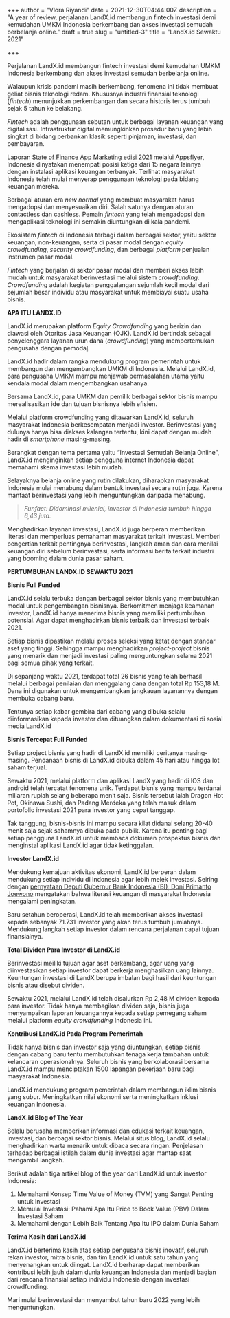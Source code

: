+++
author = "Vlora Riyandi"
date = 2021-12-30T04:44:00Z
description = "A year of review, perjalanan LandX.id membangun fintech investasi demi kemudahan UMKM Indonesia berkembang dan akses investasi semudah berbelanja online."
draft = true
slug = "untitled-3"
title = "LandX.id Sewaktu 2021"

+++


Perjalanan LandX.id membangun fintech investasi demi kemudahan UMKM Indonesia berkembang dan akses investasi semudah berbelanja online.

Walaupun krisis pandemi masih berkembang, fenomena ini tidak membuat geliat bisnis teknologi redam. Khususnya industri finansial teknologi (_fintech_) menunjukkan perkembangan dan secara historis terus tumbuh sejak 5 tahun ke belakang.

_Fintech_ adalah penggunaan sebutan untuk berbagai layanan keuangan yang digitalisasi. Infrastruktur digital memungkinkan prosedur baru yang lebih singkat di bidang perbankan klasik seperti pinjaman, investasi, dan pembayaran.

Laporan [State of Finance App Marketing edisi 2021](https://www.appsflyer.com/resources/reports/finance-app-marketing-global/) melalui Appsflyer, Indonesia dinyatakan menempati posisi ketiga dari 15 negara lainnya dengan instalasi aplikasi keuangan terbanyak. Terlihat masyarakat Indonesia telah mulai menyerap penggunaan teknologi pada bidang keuangan mereka.

Berbagai aturan era _new normal_ yang membuat masyarakat harus mengadopsi dan menyesuaikan diri. Salah satunya dengan aturan contactless dan cashless. Pemain _fintech_ yang telah mengadopsi dan mengaplikasi teknologi ini semakin diuntungkan di kala pandemi.

Ekosistem _fintech_ di Indonesia terbagi dalam berbagai sektor, yaitu sektor keuangan, non-keuangan, serta di pasar modal dengan _equity crowdfunding_, _security crowdfunding_, dan berbagai _platform_ penjualan instrumen pasar modal.

_Fintech_ yang berjalan di sektor pasar modal dan memberi akses lebih mudah untuk masyarakat berinvestasi melalui sistem _crowdfunding_. _Crowdfunding_ adalah kegiatan penggalangan sejumlah kecil modal dari sejumlah besar individu atau masyarakat untuk membiayai suatu usaha bisnis.

**APA ITU LANDX.ID**

LandX.id merupakan platform _Equity Crowdfunding_ yang berizin dan diawasi oleh Otoritas Jasa Keuangan (OJK). LandX.id bertindak sebagai penyelenggara layanan urun dana (_crowdfunding_) yang mempertemukan pengusaha dengan pemoda[l](http://www.landx.id/blog/faq-landx/).

LandX.id hadir dalam rangka mendukung program pemerintah untuk membangun dan mengembangkan UMKM di Indonesia. Melalui LandX.id, para pengusaha UMKM mampu menjawab permasalahan utama yaitu kendala modal dalam mengembangkan usahanya.

Bersama LandX.id, para UMKM dan pemilik berbagai sektor bisnis mampu merealisasikan ide dan tujuan bisnisnya lebih efisien.

Melalui platform crowdfunding yang ditawarkan LandX.id, seluruh masyarakat Indonesia berkesempatan menjadi investor. Berinvestasi yang dulunya hanya bisa diakses kalangan tertentu, kini dapat dengan mudah hadir di _smartphone_ masing-masing.

Berangkat dengan tema pertama yaitu “Investasi Semudah Belanja Online”, LandX.id menginginkan setiap pengguna internet Indonesia dapat memahami skema investasi lebih mudah.

Selayaknya belanja online yang rutin dilakukan, diharapkan masyarakat Indonesia mulai menabung dalam bentuk investasi secara rutin juga. Karena manfaat berinvestasi yang lebih menguntungkan daripada menabung.

> _Funfact: Didominasi milenial, investor di Indonesia tumbuh hingga 6,43 juta._

Menghadirkan layanan investasi, LandX.id juga berperan memberikan literasi dan memperluas pemahaman masyarakat terkait investasi. Memberi pengertian terkait pentingnya berinvestasi, langkah aman dan cara menilai keuangan diri sebelum berinvestasi, serta informasi berita terkait industri yang booming dalam dunia pasar saham.

**PERTUMBUHAN LANDX.ID SEWAKTU 2021**

**Bisnis Full Funded**

LandX.id selalu terbuka dengan berbagai sektor bisnis yang membutuhkan modal untuk pengembangan bisnisnya. Berkomitmen menjaga keamanan investor, LandX.id hanya menerima bisnis yang memiliki pertumbuhan potensial. Agar dapat menghadirkan bisnis terbaik dan investasi terbaik 2021.

Setiap bisnis dipastikan melalui proses seleksi yang ketat dengan standar aset yang tinggi. Sehingga mampu menghadirkan _project-project_ bisnis yang menarik dan menjadi investasi paling menguntungkan selama 2021 bagi semua pihak yang terkait.

Di sepanjang waktu 2021, terdapat total 26 bisnis yang telah berhasil melalui berbagai penilaian dan menggalang dana dengan total Rp 153,18 M. Dana ini digunakan untuk mengembangkan jangkauan layanannya dengan membuka cabang baru.

Tentunya setiap kabar gembira dari cabang yang dibuka selalu diinformasikan kepada investor dan dituangkan dalam dokumentasi di sosial media LandX.id

**Bisnis Tercepat Full Funded**

Setiap project bisnis yang hadir di LandX.id memiliki ceritanya masing-masing. Pendanaan bisnis di LandX.id dibuka dalam 45 hari atau hingga lot saham terjual.

Sewaktu 2021, melalui platform dan aplikasi LandX yang hadir di IOS dan android telah tercatat fenomena unik. Terdapat bisnis yang mampu terdanai miliaran rupiah selang beberapa menit saja. Bisnis tersebut ialah Dragon Hot Pot, Okinawa Sushi, dan Padang Merdeka yang telah masuk dalam portofolio investasi 2021 para investor yang cepat tanggap.

Tak tanggung, bisnis-bisnis ini mampu secara kilat didanai selang 20-40 menit saja sejak sahamnya dibuka pada publik. Karena itu penting bagi setiap pengguna LandX.id untuk membaca dokumen prospektus bisnis dan menginstal aplikasi LandX.id agar tidak ketinggalan.

**Investor LandX.id**

Mendukung kemajuan aktivitas ekonomi, LandX.id berperan dalam mendukung setiap individu di Indonesia agar lebih melek investasi. Seiring dengan [pernyataan Deputi Gubernur Bank Indonesia (BI), Doni Primanto Joewono](https://www.bi.go.id/id/publikasi/ruang-media/news-release/Pages/sp_2325721.aspx) mengatakan bahwa literasi keuangan di masyarakat Indonesia mengalami peningkatan.

Baru setahun beroperasi, LandX.id telah memberikan akses investasi kepada sebanyak 71.731 investor yang akan terus tumbuh jumlahnya. Mendukung langkah setiap investor dalam rencana perjalanan capai tujuan finansialnya.

**Total Dividen Para Investor di LandX.id**

Berinvestasi meiliki tujuan agar aset berkembang, agar uang yang diinvestasikan setiap investor dapat berkerja menghasilkan uang lainnya. Keuntungan investasi di LandX berupa imbalan bagi hasil dari keuntungan bisnis atau disebut dividen.

Sewaktu 2021, melalui LandX.id telah disalurkan Rp 2,48 M dividen kepada para investor. Tidak hanya membagikan dividen saja, bisnis juga menyampaikan laporan keuangannya kepada setiap pemegang saham melalui platform _equity crowdfunding_ Indonesia ini.

**Kontribusi LandX.id Pada Program Pemerintah**

Tidak hanya bisnis dan investor saja yang diuntungkan, setiap bisnis dengan cabang baru tentu membutuhkan tenaga kerja tambahan untuk kelancaran operasionalnya. Seluruh bisnis yang berkolaborasi bersama LandX.id mampu menciptakan 1500 lapangan pekerjaan baru bagi masyarakat Indonesia.

LandX.id mendukung program pemerintah dalam membangun iklim bisnis yang subur. Meningkatkan nilai ekonomi serta meningkatkan inklusi keuangan Indonesia.

**LandX.id Blog of The Year**

Selalu berusaha memberikan informasi dan edukasi terkait keuangan, investasi, dan berbagai sektor bisnis. Melalui situs blog, LandX.id selalu menghadirkan warta menarik untuk dibaca secara ringan. Penjelasan terhadap berbagai istilah dalam dunia investasi agar mantap saat mengambil langkah.

Berikut adalah tiga artikel blog of the year dari LandX.id untuk investor Indonesia:

1. Memahami Konsep Time Value of Money (TVM) yang Sangat Penting untuk Investasi
2. Memulai Investasi: Pahami Apa Itu Price to Book Value (PBV) Dalam Investasi Saham
3. Memahami dengan Lebih Baik Tentang Apa Itu IPO dalam Dunia Saham

**Terima Kasih dari LandX.id**

LandX.id berterima kasih atas setiap pengusaha bisnis inovatif, seluruh rekan investor, mitra bisnis, dan tim LandX.id untuk satu tahun yang menyenangkan untuk diingat. LandX.id berharap dapat memberikan kontribusi lebih jauh dalam dunia keuangan Indonesia dan menjadi bagian dari rencana finansial setiap individu Indonesia dengan investasi crowdfunding.

Mari mulai berinvestasi dan menyambut tahun baru 2022 yang lebih menguntungkan.

